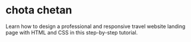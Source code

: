 # chota chetan 
Learn how to design a professional and responsive travel website landing page with HTML and CSS in this step-by-step tutorial.
